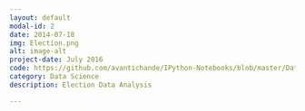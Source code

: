 ```yaml
---
layout: default
modal-id: 2
date: 2014-07-18
img: Election.png
alt: image-alt
project-date: July 2016
code: https://github.com/avantichande/IPython-Notebooks/blob/master/Data%20Project%203%20-%20Election%20Analysis.ipynb
category: Data Science
description: Election Data Analysis

---
```

